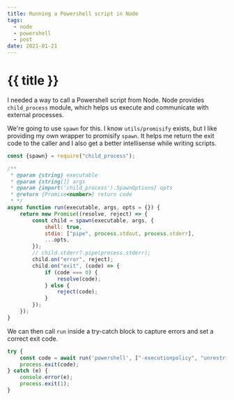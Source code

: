 ```yaml
---
title: Running a Powershell script in Node
tags:
  - node
  - powershell
  - post
date: 2021-01-21
---
```


# {{ title }}

I needed a way to call a Powershell script from Node. Node provides `child_process` module, which helps us execute and
communicate with external processes.

We're going to use `spawn` for this. I know `utils/promisify` exists, but I like providing my own wrapper to
promisify `spawn`. It helps me return the exit code to the caller and I also get a better intellisense while writing scripts.

```js
const {spawn} = require("child_process");

/**
 * @param {string} executable
 * @param {string[]} args
 * @param {import('child_process').SpawnOptions} opts
 * @return {Promise<number>} return code
 * */
async function run(executable, args, opts = {}) {
    return new Promise((resolve, reject) => {
        const child = spawn(executable, args, {
            shell: true,
            stdio: ["pipe", process.stdout, process.stderr],
            ...opts,
        });
        // child.stderr?.pipe(process.stderr);
        child.on("error", reject);
        child.on("exit", (code) => {
            if (code === 0) {
                resolve(code);
            } else {
                reject(code);
            }
        });
    });
}
```

We can then call `run` inside a try-catch block to capture errors and set a correct exit code.

```js
try {
    const code = await run('powershell', ["-executionpolicy", "unrestricted", "-file", 'script.ps1']);
    process.exit(code);
} catch (e) {
    console.error(e);
    process.exit(1);
}
```